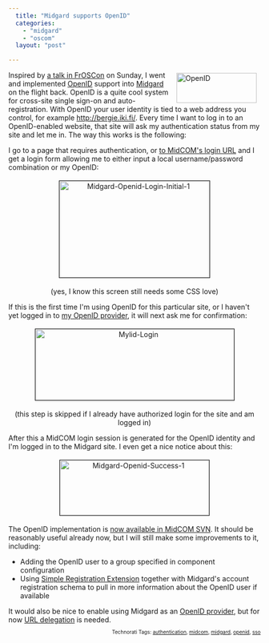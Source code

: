 ```yaml
---
  title: "Midgard supports OpenID"
  categories: 
    - "midgard"
    - "oscom"
  layout: "post"

---
```

<img src="https://s3.eu-central-1.amazonaws.com/bergie-iki-fi/OpenID.jpg" height="60" width="160" border="0" align="right" hspace="8" vspace="4" alt="OpenID" title="OpenID" style="float: right;" />
Inspired by <a href="http://froscon.phpugdo.de/">a talk in FrOSCon</a> on Sunday, I went and implemented <a href="http://en.wikipedia.org/wiki/OpenID">OpenID</a> support into <a href="http://www.midgard-project.org/">Midgard</a> on the flight back. OpenID is a quite cool system for cross-site single sign-on and auto-registration. With OpenID your user identity is tied to a web address you control, for example  <a href="http://bergie.iki.fi/">http://bergie.iki.fi/</a>. Every time I want to log in to an OpenID-enabled website, that site will ask my authentication status from my site and let me in. The way this works is the following:

I go to a page that requires authentication, or <a href="http://www.midgard-project.org/documentation/logging-into-midcom/">to MidCOM's login URL</a> and I get a login form allowing me to either input a local username/password combination or my OpenID:
<p style="text-align:center;"><img src="https://s3.eu-central-1.amazonaws.com/bergie-iki-fi/midgard-openid-login-initial-1.jpg" height="193" width="300" border="1" hspace="4" vspace="4" alt="Midgard-Openid-Login-Initial-1" /></p><p style="text-align:center;">(yes, I know this screen still needs some CSS love)</p>If this is the first time I'm using OpenID for this particular site, or I haven't yet logged in to <a href="http://signup.mylid.net/signup/">my OpenID provider</a>, it will next ask me for confirmation:
<p style="text-align:center;"><img src="https://s3.eu-central-1.amazonaws.com/bergie-iki-fi/mylid-login.jpg" height="142" width="397" border="1" hspace="4" vspace="4" alt="Mylid-Login" /></p><p style="text-align:center;">(this step is skipped if I already have authorized login for the site and am logged in)</p>After this a MidCOM login session is generated for the OpenID identity and I'm logged in to the Midgard site. I even get a nice notice about this:
<p style="text-align:center;"><img src="https://s3.eu-central-1.amazonaws.com/bergie-iki-fi/midgard-openid-success-1.jpg" height="110" width="298" border="1" hspace="4" vspace="4" alt="Midgard-Openid-Success-1" /></p>The OpenID implementation is <a href="http://trac.midgard-project.org/browser/trunk/midcom/net.nemein.openid">now available in MidCOM SVN</a>. It should be reasonably useful already now, but I will still make some improvements to it, including:

<ul><li>Adding the OpenID user to a group specified in component configuration</li><li>Using <a href="http://openid.net/specs/openid-simple-registration-extension-1_1-01.html">Simple Registration Extension</a> together with Midgard's account registration schema to pull in more information about the OpenID user if available</li></ul>It would also be nice to enable using Midgard as an <a href="http://openid.net/wiki/index.php/Run_your_own_identity_server">OpenID provider</a>, but for now <a href="http://www.openidenabled.com/openid/use-your-own-url-as-an-openid">URL delegation</a> is needed.

<p style="text-align:right;font-size:10px;">Technorati Tags: <a href="http://www.technorati.com/tag/authentication" rel="tag">authentication</a>, <a href="http://www.technorati.com/tag/midcom" rel="tag">midcom</a>, <a href="http://www.technorati.com/tag/midgard" rel="tag">midgard</a>, <a href="http://www.technorati.com/tag/openid" rel="tag">openid</a>, <a href="http://www.technorati.com/tag/sso" rel="tag">sso</a></p>
